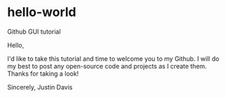 # hello-world
Github GUI tutorial

Hello,

I'd like to take this tutorial and time to welcome you to my Github. I will do my best to post any open-source code and projects as I create them. Thanks for taking a look!

Sincerely,
  Justin Davis

